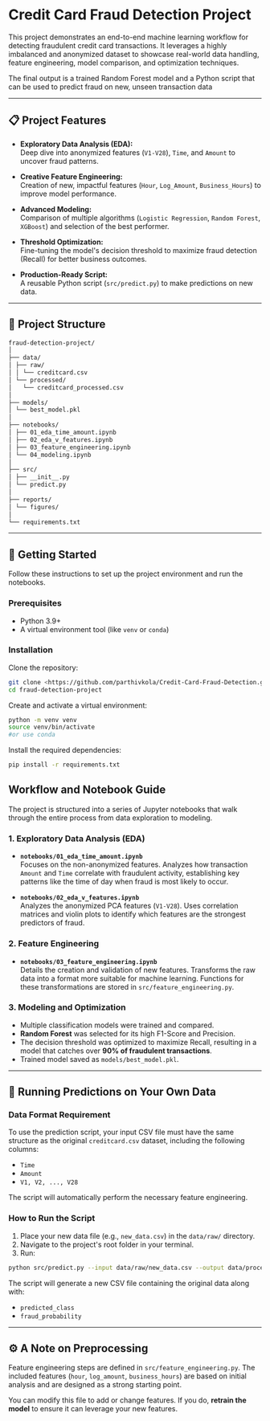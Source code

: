 # Credit Card Fraud Detection Project

This project demonstrates an end-to-end machine learning workflow for detecting fraudulent credit card transactions. It leverages a highly imbalanced and anonymized dataset to showcase real-world data handling, feature engineering, model comparison, and optimization techniques.

The final output is a trained Random Forest model and a Python script that can be used to predict fraud on new, unseen transaction data

---

## 📋 Project Features

- **Exploratory Data Analysis (EDA):**  
  Deep dive into anonymized features (`V1-V28`), `Time`, and `Amount` to uncover fraud patterns.

- **Creative Feature Engineering:**  
  Creation of new, impactful features (`Hour`, `Log_Amount`, `Business_Hours`) to improve model performance.

- **Advanced Modeling:**  
  Comparison of multiple algorithms (`Logistic Regression`, `Random Forest`, `XGBoost`) and selection of the best performer.

- **Threshold Optimization:**  
  Fine-tuning the model's decision threshold to maximize fraud detection (Recall) for better business outcomes.

- **Production-Ready Script:**  
  A reusable Python script (`src/predict.py`) to make predictions on new data.

---

## 📂 Project Structure
```bash
fraud-detection-project/
│
├── data/
│ ├── raw/
│ │ └── creditcard.csv
│ └── processed/
│   └── creditcard_processed.csv
│
├── models/
│ └── best_model.pkl
│
├── notebooks/
│ ├── 01_eda_time_amount.ipynb
│ ├── 02_eda_v_features.ipynb
│ ├── 03_feature_engineering.ipynb
│ └── 04_modeling.ipynb
│
├── src/
│ ├── __init__.py
│ └── predict.py
│
├── reports/
│ └── figures/
│
└── requirements.txt
```
---

## 🚀 Getting Started

Follow these instructions to set up the project environment and run the notebooks.

### Prerequisites

- Python 3.9+
- A virtual environment tool (like `venv` or `conda`)

### Installation

Clone the repository:

```bash
git clone <https://github.com/parthivkola/Credit-Card-Fraud-Detection.git>
cd fraud-detection-project
```

Create and activate a virtual environment:

```bash
python -m venv venv
source venv/bin/activate
#or use conda
```  

Install the required dependencies:

```bash
pip install -r requirements.txt
```

## Workflow and Notebook Guide

The project is structured into a series of Jupyter notebooks that walk through the entire process from data exploration to modeling.

### 1. Exploratory Data Analysis (EDA)

- **`notebooks/01_eda_time_amount.ipynb`**  
  Focuses on the non-anonymized features. Analyzes how transaction `Amount` and `Time` correlate with fraudulent activity, establishing key patterns like the time of day when fraud is most likely to occur.

- **`notebooks/02_eda_v_features.ipynb`**  
  Analyzes the anonymized PCA features (`V1-V28`). Uses correlation matrices and violin plots to identify which features are the strongest predictors of fraud.

### 2. Feature Engineering

- **`notebooks/03_feature_engineering.ipynb`**  
  Details the creation and validation of new features. Transforms the raw data into a format more suitable for machine learning. Functions for these transformations are stored in `src/feature_engineering.py`.

### 3. Modeling and Optimization

- Multiple classification models were trained and compared.  
- **Random Forest** was selected for its high F1-Score and Precision.  
- The decision threshold was optimized to maximize Recall, resulting in a model that catches over **90% of fraudulent transactions**.  
- Trained model saved as `models/best_model.pkl`.

---

## 🔮 Running Predictions on Your Own Data

### Data Format Requirement

To use the prediction script, your input CSV file must have the same structure as the original `creditcard.csv` dataset, including the following columns:

- `Time`  
- `Amount`  
- `V1, V2, ..., V28`  

The script will automatically perform the necessary feature engineering.

### How to Run the Script

1. Place your new data file (e.g., `new_data.csv`) in the `data/raw/` directory.  
2. Navigate to the project's root folder in your terminal.  
3. Run:

```bash
python src/predict.py --input data/raw/new_data.csv --output data/processed/my_predictions.csv
```

The script will generate a new CSV file containing the original data along with:

- `predicted_class`  
- `fraud_probability`  

---

## ⚙️ A Note on Preprocessing

Feature engineering steps are defined in `src/feature_engineering.py`. The included features (`hour`, `log_amount`, `business_hours`) are based on initial analysis and are designed as a strong starting point.

You can modify this file to add or change features. If you do, **retrain the model** to ensure it can leverage your new features.
